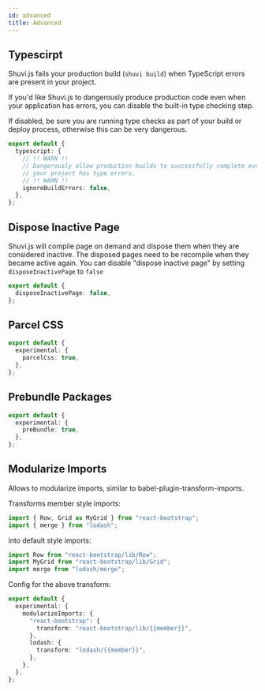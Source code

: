 ```yaml
---
id: advanced
title: Advanced
---
```


## Typescirpt

Shuvi.js fails your production build (`shuvi build`) when TypeScript errors are present in your project.

If you'd like Shuvi.js to dangerously produce production code even when your application has errors, you can disable the built-in type checking step.

If disabled, be sure you are running type checks as part of your build or deploy process, otherwise this can be very dangerous.

```ts
export default {
  typescript: {
    // !! WARN !!
    // Dangerously allow production builds to successfully complete even if
    // your project has type errors.
    // !! WARN !!
    ignoreBuildErrors: false,
  },
};
```

## Dispose Inactive Page

Shuvi.js will compile page on demand and dispose them when they are considered inactive. The disposed pages need to be recompile when they became active again. You can disable "dispose inactive page" by setting `disposeInactivePage` to `false`

```ts
export default {
  disposeInactivePage: false,
};
```

## Parcel CSS

```ts
export default {
  experimental: {
    parcelCss: true,
  },
};
```

## Prebundle Packages

```ts
export default {
  experimental: {
    preBundle: true,
  },
};
```

## Modularize Imports

Allows to modularize imports, similar to babel-plugin-transform-imports.

Transforms member style imports:

```ts
import { Row, Grid as MyGrid } from "react-bootstrap";
import { merge } from "lodash";
```

into default style imports:

```ts
import Row from "react-bootstrap/lib/Row";
import MyGrid from "react-bootstrap/lib/Grid";
import merge from "lodash/merge";
```

Config for the above transform:

```ts
export default {
  experimental: {
    modularizeImports: {
      "react-bootstrap": {
        transform: "react-bootstrap/lib/{{member}}",
      },
      lodash: {
        transform: "lodash/{{member}}",
      },
    },
  },
};
```

<!-- ## (Experimental) Swc Plugins -->
